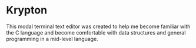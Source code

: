 # Krypton
This modal terminal text editor was created to help me become familiar with the C language and become comfortable with data structures and general programming in a mid-level language.
